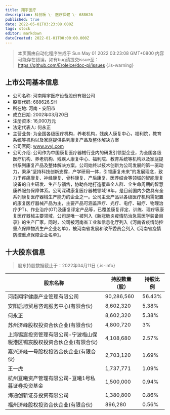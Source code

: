 ```yaml
---
title: 翔宇医疗
description: 科创板 \- 医疗保健 \- 688626
published: true
date: 2022-05-01T03:23:08.000Z
tags: stock
editor: markdown
dateCreated: 2022-01-01T00:00:00.000Z
---
```


> 本页面由自动化程序生成于 Sun May 01 2022 03:23:08 GMT+0800
> 内容可能存在错误，如有bug请提交issue至：https://github.com/Eroleice/doc-pi/issues
{.is-warning}

## 上市公司基本信息
- 公司名称: 河南翔宇医疗设备股份有限公司
- 股票代码: 688626.SH
- 所在地: 河南 - 安阳市
- 成立日期: 2002年03月20日
- 注册资本: 16,000万元
- 法定代表人: 何永正
- 主营业务: 为全国各级医疗机构，养老机构，残疾人康复中心，福利院，教育系统等机构以及家庭提供系列康复产品及整体解决方案
- 公司官网: www.xyyl.com
- 公司介绍: 公司作为中国康复医疗器械行业内的研发引领型企业，为全国各级医疗机构、养老机构、残疾人康复中心、福利院、教育系统等机构以及家庭提供系列康复产品及整体解决方案。公司始终以技术创新为公司发展的第一驱动力，秉承“坚持科技创新支撑，产学研用一体，引领康复未来”的发展理念，致力于疼痛康复、神经康复、骨科康复、产后康复、医养结合等领域的智能康复设备的自主研发、生产与销售，协助各地打造覆盖全人群、全生命周期的智慧康养服务保障体系。公司深耕康复医疗器械领域18年，是目前国内少数具有全系列康复医疗器械生产能力的企业之一。公司主营产品以各级医疗机构需配置的康复医疗器械产品为主，主要产品可涵盖声疗、光疗、电疗、磁疗、物理治疗(PT)、作业治疗(OT)及康复评定产品等，已覆盖康复评定、训练、理疗等康复医疗器械主要领域，公司是唯一被列入《新冠肺炎疫情防治急需医学装备目录》的生产厂家，同时，公司被河南省工业和信息化厅列入《河南省疫情防控重点保障物资生产企业名单》，被河南省发展和改革委员会列入《河南省疫情防控重点保障企业名单》。


## 十大股东信息
> 股东持股数据截止于：2022年04月11日
{.is-info}

| 股东名称 | 持股数量（股） | 持股比例 |
| --- | --- | --- |
| 河南翔宇健康产业管理有限公司 | 90,286,560 | 56.43% |
| 安阳启旭贸易咨询服务中心(有限合伙) | 8,602,320 | 5.38% |
| 何永正 | 8,602,320 | 5.38% |
| 苏州济峰股权投资合伙企业(有限合伙) | 4,800,720 | 3% |
| 上海锡宸投资管理有限公司-宁波梅山保税港区锡宸股权投资合伙企业(有限合伙) | 4,108,680 | 2.57% |
| 嘉兴济峰一号股权投资合伙企业(有限合伙) | 2,703,120 | 1.69% |
| 王一虎 | 1,737,771 | 1.09% |
| 杭州亘曦资产管理有限公司-亘曦1号私募证券投资基金 | 1,500,000 | 0.94% |
| 海通创新证券投资有限公司 | 1,380,800 | 0.86% |
| 福州济峰股权投资合伙企业(有限合伙) | 896,280 | 0.56% |




